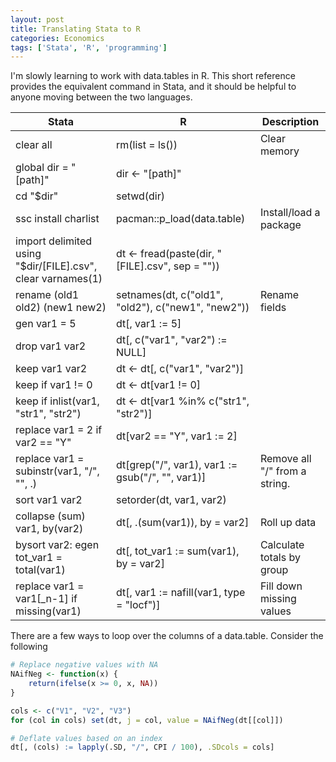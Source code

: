 ```yaml
---
layout: post
title: Translating Stata to R
categories: Economics
tags: ['Stata', 'R', 'programming']
---
```


I'm slowly learning to work with data.tables in R. This short reference provides the equivalent command in Stata, and it should be helpful to anyone moving between the two languages.


| **Stata**                                                   | **R**                                              | **Description**               |
|-------------------------------------------------------------|----------------------------------------------------|-------------------------------|
| clear all                                                   | rm(list = ls())                                    | Clear memory                  |
| global dir = "[path]"                                       | dir <- "[path]"                                    |                               |
| cd "$dir"                                                   | setwd(dir)                                         |                               |
| ssc install charlist                                        | pacman::p_load(data.table)                         | Install/load a package        |
| import delimited using "$dir/[FILE].csv", clear varnames(1) | dt <- fread(paste(dir, "[FILE].csv", sep = ""))    |                               |
| rename (old1 old2) (new1 new2)                              | setnames(dt, c("old1", "old2"), c("new1", "new2")) | Rename fields                 |
| gen var1 = 5                                                | dt[, var1 := 5]                                    |                               |
| drop var1 var2                                              | dt[, c("var1", "var2") := NULL]                    |                               |
| keep var1 var2                                              | dt <- dt[, c("var1", "var2")]                      |                               |
| keep if var1 != 0                                           | dt <- dt[var1 != 0]                                |                               |
| keep if inlist(var1, "str1", "str2")                        | dt <- dt[var1 %in% c("str1", "str2")]              |                               |
| replace var1 = 2 if var2 == "Y"                             | dt[var2 == "Y", var1 := 2]                         |                               |
| replace var1 = subinstr(var1, "/", "", .)                   | dt[grep("/", var1), var1 := gsub("/", "", var1)]   | Remove all "/" from a string. |
| sort var1 var2                                              | setorder(dt, var1, var2)                           |                               |
| collapse (sum) var1, by(var2)                               | dt[, .(sum(var1)), by = var2]                      | Roll up data                  |
| bysort var2: egen tot_var1 = total(var1)                    | dt[, tot_var1 := sum(var1), by = var2]             | Calculate totals by group     |
| replace var1 = var1[_n-1] if missing(var1)                  | dt[, var1 := nafill(var1, type = "locf")]          | Fill down missing values      |

There are a few ways to loop over the columns of a data.table. Consider the following

```R
# Replace negative values with NA
NAifNeg <- function(x) {
	return(ifelse(x >= 0, x, NA))
}

cols <- c("V1", "V2", "V3")
for (col in cols) set(dt, j = col, value = NAifNeg(dt[[col]])

# Deflate values based on an index
dt[, (cols) := lapply(.SD, "/", CPI / 100), .SDcols = cols]
```


